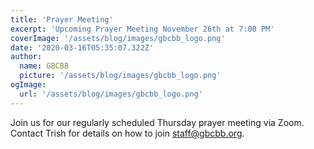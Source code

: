 ```yaml
---
title: 'Prayer Meeting'
excerpt: 'Upcoming Prayer Meeting November 26th at 7:00 PM'
coverImage: '/assets/blog/images/gbcbb_logo.png'
date: '2020-03-16T05:35:07.322Z'
author:
  name: GBCBB
  picture: '/assets/blog/images/gbcbb_logo.png'
ogImage:
  url: '/assets/blog/images/gbcbb_logo.png'
---
```


Join us for our regularly scheduled Thursday prayer meeting via Zoom. Contact Trish for details on how to join staff@gbcbb.org.
